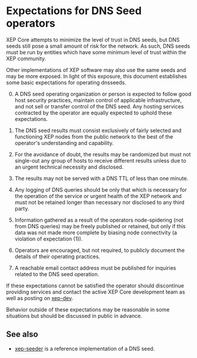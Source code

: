 Expectations for DNS Seed operators
====================================

XEP Core attempts to minimize the level of trust in DNS seeds,
but DNS seeds still pose a small amount of risk for the network.
As such, DNS seeds must be run by entities which have some minimum
level of trust within the XEP community.

Other implementations of XEP software may also use the same
seeds and may be more exposed. In light of this exposure, this
document establishes some basic expectations for operating dnsseeds.

0. A DNS seed operating organization or person is expected to follow good
host security practices, maintain control of applicable infrastructure,
and not sell or transfer control of the DNS seed. Any hosting services
contracted by the operator are equally expected to uphold these expectations.

1. The DNS seed results must consist exclusively of fairly selected and
functioning XEP nodes from the public network to the best of the
operator's understanding and capability.

2. For the avoidance of doubt, the results may be randomized but must not
single-out any group of hosts to receive different results unless due to an
urgent technical necessity and disclosed.

3. The results may not be served with a DNS TTL of less than one minute.

4. Any logging of DNS queries should be only that which is necessary
for the operation of the service or urgent health of the XEP
network and must not be retained longer than necessary nor disclosed
to any third party.

5. Information gathered as a result of the operators node-spidering
(not from DNS queries) may be freely published or retained, but only
if this data was not made more complete by biasing node connectivity
(a violation of expectation (1)).

6. Operators are encouraged, but not required, to publicly document the
details of their operating practices.

7. A reachable email contact address must be published for inquiries
related to the DNS seed operation.

If these expectations cannot be satisfied the operator should
discontinue providing services and contact the active XEP
Core development team as well as posting on
[xep-dev](https://lists.linuxfoundation.org/mailman/listinfo/xep-dev).

Behavior outside of these expectations may be reasonable in some
situations but should be discussed in public in advance.

See also
----------
- [xep-seeder](https://github.com/sipa/xep-seeder) is a reference implementation of a DNS seed.
